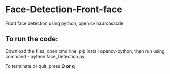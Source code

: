 # Face-Detection-Front-face
Front face detection using python, open cv haarcasacde

## To run the code:

Download the files, open cmd line, pip install opencv-python, then run using command - python face_Detection.py

To terminate or quit, press **Q or q**
